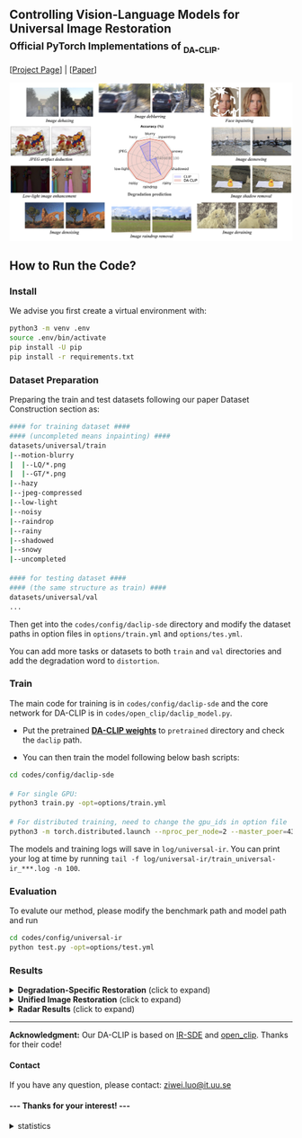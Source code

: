 
## Controlling Vision-Language Models for Universal Image Restoration <br><sub>Official PyTorch Implementations of [<sub>DA-CLIP</sub>](). </sub>

[[Project Page](https://algolzw.github.io/daclip-uir/index.html)] | [[Paper]()]

![daclip](figs/teaser.jpg)


## How to Run the Code?

### Install

We advise you first create a virtual environment with:

```bash
python3 -m venv .env
source .env/bin/activate
pip install -U pip
pip install -r requirements.txt

```


### Dataset Preparation

Preparing the train and test datasets following our paper Dataset Construction section as:

```bash
#### for training dataset ####
#### (uncompleted means inpainting) ####
datasets/universal/train
|--motion-blurry
|  |--LQ/*.png
|  |--GT/*.png
|--hazy
|--jpeg-compressed
|--low-light
|--noisy
|--raindrop
|--rainy
|--shadowed
|--snowy
|--uncompleted

#### for testing dataset ####
#### (the same structure as train) ####
datasets/universal/val
...

```

Then get into the `codes/config/daclip-sde` directory and modify the dataset paths in option files in `options/train.yml` and `options/tes.yml`. 

You can add more tasks or datasets to both `train` and `val` directories and add the degradation word to `distortion`.


### Train
The main code for training is in `codes/config/daclip-sde` and the core network for DA-CLIP is in `codes/open_clip/daclip_model.py`.

* Put the pretrained [**DA-CLIP weights**](https://drive.google.com/file/d/1A6u4CaVrcpcZckGUNzEXqMF8x_JXsZdX/view?usp=sharing) to `pretrained` directory and check the `daclip` path.

* You can then train the model following below bash scripts:

```bash
cd codes/config/daclip-sde

# For single GPU:
python3 train.py -opt=options/train.yml

# For distributed training, need to change the gpu_ids in option file
python3 -m torch.distributed.launch --nproc_per_node=2 --master_poer=4321 train.py -opt=options/train.yml --launcher pytorch
```

The models and training logs will save in `log/universal-ir`. 
You can print your log at time by running `tail -f log/universal-ir/train_universal-ir_***.log -n 100`.

### Evaluation
To evalute our method, please modify the benchmark path and model path and run

```bash
cd codes/config/universal-ir
python test.py -opt=options/test.yml
```

### Results

<details>
<summary><strong>Degradation-Specific Restoration</strong> (click to expand) </summary>

![daclip](figs/results_single.jpg)

</details>

<details>
<summary><strong>Unified Image Restoration</strong> (click to expand) </summary>

![daclip](figs/results-UIR.jpg)

</details>

<details>
<summary><strong>Radar Results</strong> (click to expand) </summary>

![daclip](figs/UIR_results_radar.jpg)

</details>

---

**Acknowledgment:** Our DA-CLIP is based on [IR-SDE](https://github.com/Algolzw/image-restoration-sde) and [open_clip](https://github.com/mlfoundations/open_clip). Thanks for their code!

#### Contact
If you have any question, please contact: ziwei.luo@it.uu.se



#### --- Thanks for your interest! --- ####

<details>
<summary>statistics</summary>

![visitors](https://visitor-badge.laobi.icu/badge?page_id=Algolzw/daclip-uir)

</details>


